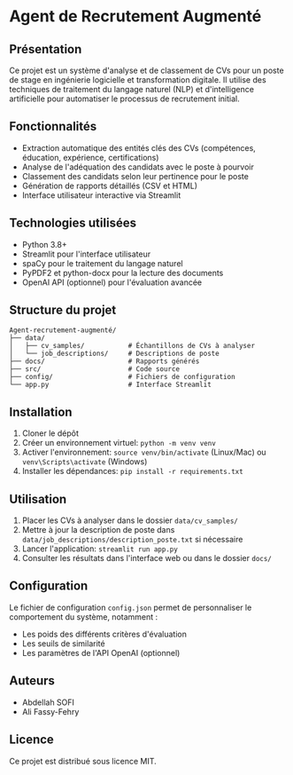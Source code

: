 # Agent de Recrutement Augmenté

## Présentation
Ce projet est un système d'analyse et de classement de CVs pour un poste de stage en ingénierie logicielle et transformation digitale. Il utilise des techniques de traitement du langage naturel (NLP) et d'intelligence artificielle pour automatiser le processus de recrutement initial.

## Fonctionnalités
- Extraction automatique des entités clés des CVs (compétences, éducation, expérience, certifications)
- Analyse de l'adéquation des candidats avec le poste à pourvoir
- Classement des candidats selon leur pertinence pour le poste
- Génération de rapports détaillés (CSV et HTML)
- Interface utilisateur interactive via Streamlit

## Technologies utilisées
- Python 3.8+
- Streamlit pour l'interface utilisateur
- spaCy pour le traitement du langage naturel
- PyPDF2 et python-docx pour la lecture des documents
- OpenAI API (optionnel) pour l'évaluation avancée

## Structure du projet
```
Agent-recrutement-augmenté/
├── data/
│   ├── cv_samples/           # Échantillons de CVs à analyser
│   └── job_descriptions/     # Descriptions de poste
├── docs/                     # Rapports générés
├── src/                      # Code source
├── config/                   # Fichiers de configuration
└── app.py                    # Interface Streamlit
```

## Installation
1. Cloner le dépôt
2. Créer un environnement virtuel: `python -m venv venv`
3. Activer l'environnement: `source venv/bin/activate` (Linux/Mac) ou `venv\Scripts\activate` (Windows)
4. Installer les dépendances: `pip install -r requirements.txt`

## Utilisation
1. Placer les CVs à analyser dans le dossier `data/cv_samples/`
2. Mettre à jour la description de poste dans `data/job_descriptions/description_poste.txt` si nécessaire
3. Lancer l'application: `streamlit run app.py`
4. Consulter les résultats dans l'interface web ou dans le dossier `docs/`

## Configuration
Le fichier de configuration `config.json` permet de personnaliser le comportement du système, notamment :
- Les poids des différents critères d'évaluation
- Les seuils de similarité
- Les paramètres de l'API OpenAI (optionnel)

## Auteurs
- Abdellah SOFI
- Ali Fassy-Fehry

## Licence
Ce projet est distribué sous licence MIT.
